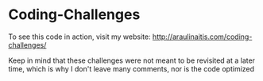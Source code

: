 # Coding-Challenges
To see this code in action, visit my website: http://araulinaitis.com/coding-challenges/

Keep in mind that these challenges were not meant to be revisited at a later time, which is why I don't leave many comments, nor is the code optimized
